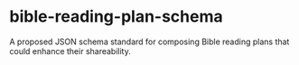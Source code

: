 # bible-reading-plan-schema
A proposed JSON schema standard for composing Bible reading plans that could enhance their shareability.

